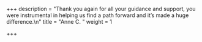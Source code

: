 +++
description = "Thank you again for all your guidance and support, you were instrumental in helping us find a path forward and it’s made a huge difference.\n"
title = "Anne C. "
weight = 1

+++
